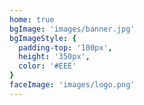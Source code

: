 ```yaml
---
home: true
bgImage: 'images/banner.jpg'
bgImageStyle: { 
  padding-top: '100px',
  height: '350px',
  color: '#EEE'
}
faceImage: 'images/logo.png'
---
```

